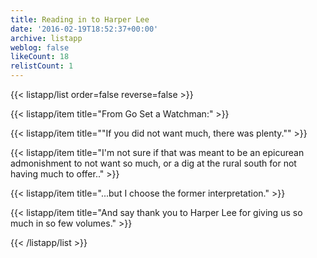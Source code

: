```yaml
---
title: Reading in to Harper Lee
date: '2016-02-19T18:52:37+00:00'
archive: listapp
weblog: false
likeCount: 18
relistCount: 1
---
```



{{< listapp/list order=false reverse=false >}}

   {{< listapp/item title="From Go Set a Watchman:" >}}

   {{< listapp/item title="\"If you did not want much, there was plenty.\"" >}}

   {{< listapp/item title="I'm not sure if that was meant to be an epicurean admonishment to not want so much, or a dig at the rural south for not having much to offer.." >}}

   {{< listapp/item title="...but I choose the former interpretation." >}}

   {{< listapp/item title="And say thank you to Harper Lee for giving us so much in so few volumes." >}}

{{< /listapp/list >}}
